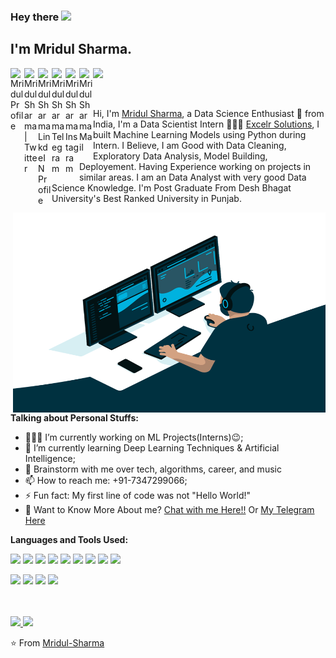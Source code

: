 ### Hey there <img src="https://media.giphy.com/media/hvRJCLFzcasrR4ia7z/giphy.gif" width="25px"><p align="center"><h2> I'm Mridul Sharma.</h2>
<a href="https://www.mridulsharma.com/">
  <img align="left" alt="Mridul Profile" width="22px" src="https://cdn.jsdelivr.net/npm/simple-icons@v3/icons/discord.svg" />
</a>
<a href="https://twitter.com/mridul10220">
  <img align="left" alt="Mridul Sharma | Twitter" width="22px" src="https://cdn.jsdelivr.net/npm/simple-icons@v3/icons/twitter.svg" />
</a>
<a href="https://www.linkedin.com/in/mridul-sharma-400507125">
  <img align="left" alt="Mridul Sharma LinkdeIN Profile" width="22px" src="https://cdn.jsdelivr.net/npm/simple-icons@v3/icons/linkedin.svg" />
</a>
<a href="https://t.me/Mridul_Sharma08">
  <img align="left" alt="Mridul Sharma Telegram" width="22px" src="https://cdn.jsdelivr.net/npm/simple-icons@v3/icons/telegram.svg" />
</a>
<a href="https://www.instagram.com/mr.mridulsharma2020/">
  <img align="left" alt="Mridul Sharma Instagram" width="22px" src="https://cdn.jsdelivr.net/npm/simple-icons@v3/icons/instagram.svg" />
</a>
<a href="mailto:mr.mridhulsharma@gmail.com">
  <img align="left" alt="Mridul Sharma Mail" width="22px" src="https://cdn.jsdelivr.net/npm/simple-icons@v3/icons/gmail.svg" />
</a>

![](https://visitor-badge.glitch.me/badge?page_id=Mridul-Sharma.Mridul-Sharma)

<br />

Hi, I'm [Mridul Sharma](https://www.mridulsharma.com/), a Data Science Enthusiast 🚀 from India, I'm a Data Scientist Intern 🙍🏽‍♂️ [Excelr Solutions](https://www.learn.excelr.com/), I built Machine Learning Models using Python during Intern. I Believe, I am Good with Data Cleaning, Exploratory Data Analysis, Model Building, Deployement. Having Experience working on projects in similar areas. I am an Data Analyst with very good Data Science Knowledge. I'm Post Graduate From Desh Bhagat University's Best Ranked University in Punjab.

  <img align="right" alt="GIF" src="https://github.com/Ashish-Gore/Ashish-Gore/blob/master/code.gif?raw=true" width="500" height="320" />

**Talking about Personal Stuffs:**

- 👨🏽‍💻 I’m currently working on ML Projects(Interns):wink:;
- 🌱 I’m currently learning Deep Learning Techniques & Artificial Intelligence;
- 💬 Brainstorm with me over tech, algorithms, career, and music
- 📫 How to reach me: +91-7347299066;
- ⚡ Fun fact: My first line of code was not "Hello World!"
- 🤖 Want to Know More About me? [Chat with me Here!!](https://wa.me/message/VPIDXYHN623P1) Or [My Telegram Here](http://t.me/Mrdiul_Sharma08)


**Languages and Tools Used:**  

<code><img height="20" src="https://www.ashishgore.com/images/skills/R.png"></code>
<code><img height="20" src="https://www.ashishgore.com/images/skills/python.png"></code>
<code><img height="20" src="https://www.ashishgore.com/images/skills/cloud.png"></code>
<code><img height="20" src="https://www.ashishgore.com/images/skills/tableau.png"></code>
<code><img height="20" src="https://www.ashishgore.com/images/skills/sql.png"></code>
<code><img height="20" src="https://www.ashishgore.com/images/skills/excel.png"></code>
<code><img height="20" src="https://www.ashishgore.com/images/skills/html.png"></code>
<code><img height="20" src="https://www.ashishgore.com/images/skills/pyspark.png"></code>
<code><img height="20" src="https://www.ashishgore.com/images/projects/nlp.png"></code>


<code><img height="20" src="https://img.shields.io/badge/-CSS3-black?logo=css3&style=social"></code>
<code><img height="20" src="https://img.shields.io/badge/-Bootstrap-black?logo=bootstrap&style=social"></code>
<code><img height="20" src="https://img.shields.io/badge/-Git-black?logo=git&style=social"></code>
<code><img height="20" src="https://img.shields.io/badge/-GitHub-black?logo=github&style=social"></code>
<br /><br />
  
<br/>

<a href="https://github.com/Mridul-Sharma01">
  <img height="180em" src="https://github-readme-stats.vercel.app/api?username=Mridul-Sharma01&theme=buefy&show_icons=true" />
  <img height="180em" src="https://github-readme-stats.vercel.app/api/top-langs/?username=Mridul-Sharma01&theme=buefy&layout=compact" />
</a>



⭐️ From [Mridul-Sharma](https://github.com/Mridul-Sharma01)
